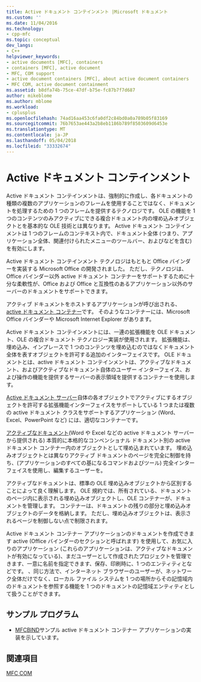 ```yaml
---
title: Active ドキュメント コンテインメント |Microsoft ドキュメント
ms.custom: ''
ms.date: 11/04/2016
ms.technology:
- cpp-mfc
ms.topic: conceptual
dev_langs:
- C++
helpviewer_keywords:
- active documents [MFC], containers
- containers [MFC], active document
- MFC, COM support
- active document containers [MFC], about active document containers
- MFC COM, active document containment
ms.assetid: b8dfa74b-75ce-47df-b75e-fc87b7f7d687
author: mikeblome
ms.author: mblome
ms.workload:
- cplusplus
ms.openlocfilehash: 74ad16aa453c6fa0df2c84bd0a0a789b05f83169
ms.sourcegitcommit: 76b7653ae443a2b8eb1186b789f8503609d6453e
ms.translationtype: MT
ms.contentlocale: ja-JP
ms.lasthandoff: 05/04/2018
ms.locfileid: "33332674"
---
```

# <a name="active-document-containment"></a>Active ドキュメント コンテインメント
Active ドキュメント コンテインメントは、強制的に作成し、各ドキュメントの種類の複数のアプリケーションのフレームを使用することではなく、ドキュメントを処理するための 1 つのフレームを提供するテクノロジです。 OLE の機能を 1 つのコンテンツのみアクティブにできる複合ドキュメント内の埋め込みオブジェクトとを基本的な OLE 技術とは異なります。 Active ドキュメント コンテインメントは 1 つのフレームのコンテキスト内で、ドキュメント全体 (つまり、アプリケーション全体、関連付けられたメニューのツールバー、およびなどを含む) を有効にします。  
  
 Active ドキュメント コンテインメント テクノロジはもともと Office バインダーを実装する Microsoft Office の開発されました。 ただし、テクノロジは、Office バインダー以外 active ドキュメント コンテナーをサポートするために十分な柔軟性が、Office および Office と互換性のあるアプリケーション以外のサーバーのドキュメントをサポートできます。  
  
 アクティブ ドキュメントをホストするアプリケーションが呼び出される、 [active ドキュメント コンテナー](../mfc/active-document-containers.md)です。 そのようなコンテナーには、Microsoft Office バインダーや Microsoft Internet Explorer があります。  
  
 Active ドキュメント コンテインメントには、一連の拡張機能を OLE ドキュメント、OLE の複合ドキュメント テクノロジー実装が使用されます。 拡張機能は、埋め込み、インプレースで 1 つのコンテンツを埋め込むのではなくドキュメント全体を表すオブジェクトを許可する追加のインターフェイスです。 OLE ドキュメントとは、active ドキュメント コンテインメントは、アクティブなドキュメント、およびアクティブなドキュメント自体のユーザー インターフェイス、および操作の機能を提供するサーバーの表示領域を提供するコンテナーを使用します。  
  
 [Active ドキュメント サーバー](../mfc/active-document-servers.md)自体の各オブジェクトでアクティブにするオブジェクトを許可する拡張機能インターフェイスをサポートしている 1 つまたは複数の active ドキュメント クラスをサポートするアプリケーション (Word、Excel、PowerPoint など) には、適切なコンテナーです。  
  
 [アクティブなドキュメント](../mfc/active-documents.md)(Word や Excel などの active ドキュメント サーバーから提供される) 本質的に本格的なコンベンショナル ドキュメント別の active ドキュメント コンテナー内のオブジェクトとして埋め込まれています。 埋め込みオブジェクトとは異なりアクティブ ドキュメントのページを完全に制御を持ち、(アプリケーションのすべての基になるコマンドおよびツール) 完全インターフェイスを使用し、編集するユーザーを。  
  
 アクティブなドキュメントは、標準の OLE 埋め込みオブジェクトから区別することによって良く理解します。 OLE 規約では、所有されている、ドキュメントのページ内に表示される埋め込みオブジェクトし、OLE コンテナーが、ドキュメントを管理します。 コンテナーは、ドキュメントの残りの部分と埋め込みオブジェクトのデータを格納します。 ただし、埋め込みオブジェクトは、表示されるページを制御しない点で制限されます。  
  
 Active ドキュメント コンテナー アプリケーションのドキュメントを作成できます active (Office バインダーのセクションと呼ばれます) を使用して、お気に入りのアプリケーション (これらのアプリケーションは、アクティブなドキュメントが有効になっている)、まだユーザーとして作成されたプロジェクトを管理できます、一意に名前を指定できます、保存、印刷時に、1 つのエンティティとなどです。 、同じ方法で、インターネット ブラウザーのユーザーが、ネットワーク全体だけでなく、ローカル ファイル システムを 1 つの場所からその記憶域内のドキュメントを参照する機能を 1 つのドキュメントの記憶域エンティティとして扱うことができます。  
  
## <a name="sample-programs"></a>サンプル プログラム  
  
-   [MFCBIND](../visual-cpp-samples.md)サンプル active ドキュメント コンテナー アプリケーションの実装を示しています。  
  
## <a name="see-also"></a>関連項目  
 [MFC COM](../mfc/mfc-com.md)

